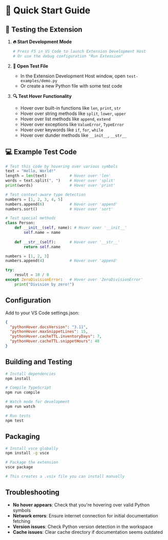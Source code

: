 # 🚀 Quick Start Guide

## 🧪 Testing the Extension

1. **🔥 Start Development Mode**
   ```bash
   # Press F5 in VS Code to launch Extension Development Host
   # Or use the debug configuration "Run Extension"
   ```

2. **📂 Open Test File**
   - In the Extension Development Host window, open `test-examples/demo.py`
   - Or create a new Python file with some test code

3. **🔍 Test Hover Functionality**
   - Hover over built-in functions like `len`, `print`, `str`
   - Hover over string methods like `split`, `lower`, `upper`
   - Hover over list methods like `append`, `extend`
   - Hover over exceptions like `ValueError`, `TypeError`
   - Hover over keywords like `if`, `for`, `while`
   - Hover over dunder methods like `__init__`, `__str__`

## 💻 Example Test Code

```python
# Test this code by hovering over various symbols
text = "Hello, World!"
length = len(text)          # Hover over 'len'
words = text.split(", ")    # Hover over 'split'
print(words)                # Hover over 'print'

# Test context-aware type detection
numbers = [1, 2, 3, 4, 5]
numbers.append(6)           # Hover over 'append'
numbers.sort()              # Hover over 'sort'

# Test special methods
class Person:
    def __init__(self, name): # Hover over '__init__'
        self.name = name
    
    def __str__(self):      # Hover over '__str__'
        return self.name

numbers = [1, 2, 3]
numbers.append(4)           # Hover over 'append'

try:
    result = 10 / 0
except ZeroDivisionError:   # Hover over 'ZeroDivisionError'
    print("Division by zero!")
```

## Configuration

Add to your VS Code settings.json:

```json
{
  "pythonHover.docsVersion": "3.11",
  "pythonHover.maxSnippetLines": 15,
  "pythonHover.cacheTTL.inventoryDays": 7,
  "pythonHover.cacheTTL.snippetHours": 48
}
```

## Building and Testing

```bash
# Install dependencies
npm install

# Compile TypeScript
npm run compile

# Watch mode for development
npm run watch

# Run tests
npm test
```

## Packaging

```bash
# Install vsce globally
npm install -g vsce

# Package the extension
vsce package

# This creates a .vsix file you can install manually
```

## Troubleshooting

- **No hover appears**: Check that you're hovering over valid Python symbols
- **Network errors**: Ensure internet connection for initial documentation fetching
- **Version issues**: Check Python version detection in the workspace
- **Cache issues**: Clear cache directory if documentation seems outdated
